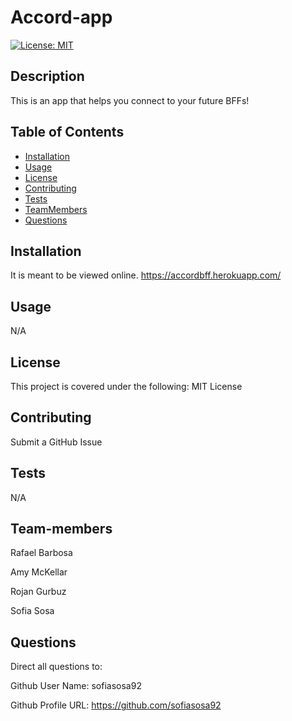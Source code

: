 # Accord-app

[![License: MIT](https://img.shields.io/badge/License-MIT-yellow.svg)](https://opensource.org/licenses/MIT)

## Description

This is an app that helps you connect to your future BFFs!

## Table of Contents

- [Installation](#installation)
- [Usage](#usage)
- [License](#license)
- [Contributing](#contributing)
- [Tests](#tests)
- [TeamMembers](#team-members)
- [Questions](#questions)

## Installation

It is meant to be viewed online. https://accordbff.herokuapp.com/

## Usage

N/A

## License

This project is covered under the following: MIT License

## Contributing

Submit a GitHub Issue

## Tests

N/A

## Team-members

Rafael Barbosa

Amy McKellar

Rojan Gurbuz

Sofia Sosa

## Questions

Direct all questions to:

Github User Name: sofiasosa92

Github Profile URL: https://github.com/sofiasosa92
